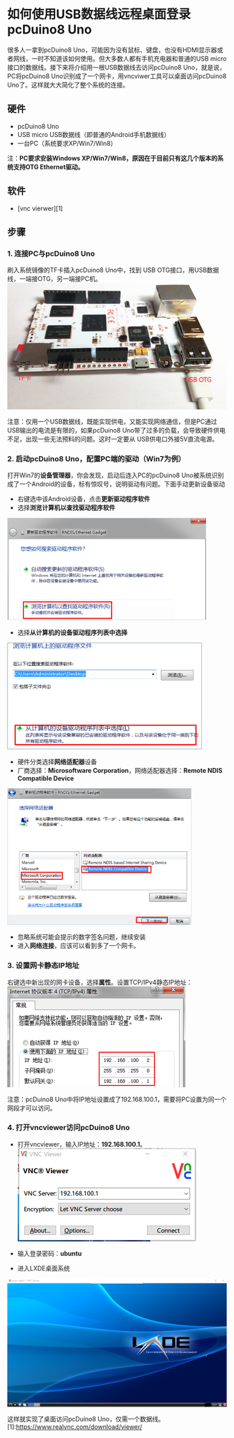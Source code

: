 # 如何使用USB数据线远程桌面登录pcDuino8 Uno

很多人一拿到pcDuino8 Uno，可能因为没有鼠标、键盘，也没有HDMI显示器或者网线，一时不知道该如何使用。但大多数人都有手机充电器和普通的USB micro接口的数据线。接下来将介绍用一根USB数据线去访问pcDuino8 Uno，就是说，PC将pcDuino8 Uno识别成了一个网卡，用vncviwer工具可以桌面访问pcDuino8 Uno了。这样就大大简化了整个系统的连接。

## 硬件
- pcDuino8 Uno
- USB micro USB数据线（即普通的Android手机数据线）
- 一台PC（系统要求XP/Win7/Win8）

注：**PC要求安装Windows XP/Win7/Win8，原因在于目前只有这几个版本的系统支持OTG Ethernet驱动。**

## 软件
- [vnc vierwer][1]

## 步骤

### 1. 连接PC与pcDuino8 Uno
刷入系统镜像的TF卡插入pcDuino8 Uno中，找到 USB OTG接口，用USB数据线，一端接OTG，另一端接PC机。
![usb-otg](/images/usb-otg.png)

注意：仅用一个USB数据线，既能实现供电，又能实现网络通信，但是PC通过USB输出的电流是有限的，如果pcDuino8 Uno带了过多的负载，会导致硬件供电不足，出现一些无法预料的问题。这时一定要从 USB供电口外接5V直流电源。

### 2. 启动pcDuino8 Uno，配置PC端的驱动（Win7为例）
打开Win7的**设备管理器**，你会发现，启动后连入PC的pcDuino8 Uno被系统识别成了一个Android的设备，标有惊叹号，说明驱动有问题。下面手动更新设备驱动
- 右键选中该Android设备，点击**更新驱动程序软件**
- 选择**浏览计算机以查找驱动程序软件**

![](/images/otg1.png)
- 选择**从计算机的设备驱动程序列表中选择**

![](/images/otg2.png)
- 硬件分类选择**网络适配器**设备
- 厂商选择：**Microsoftware Corporation**，网络适配器选择：**Remote NDIS Compatible Device**

![](/images/otg3.png)
- 忽略系统可能会提示的数字签名问题，继续安装
- 进入**网络连接**，应该可以看到多了一个网卡。

### 3. 设置网卡静态IP地址
右键选中新出现的网卡设备，选择**属性**。设置TCP/IPv4静态IP地址：
![](/images/otg4.png)

注意：pcDuino8 Uno中将IP地址设置成了192.168.100.1，需要将PC设置为同一个网段才可以访问。

### 4. 打开vncviewer访问pcDuino8 Uno
- 打开vncviewer，输入IP地址：**192.168.100.1**。
![](/images/otg5.png)

- 输入登录密码：**ubuntu**
- 进入LXDE桌面系统

![](/images/otg6.png)

这样就实现了桌面访问pcDuino8 Uno，仅需一个数据线。
[1]:https://www.realvnc.com/download/viewer/
